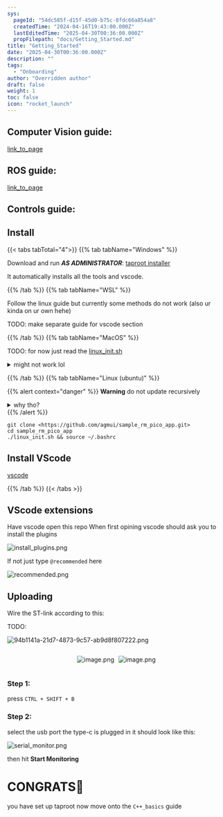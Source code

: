 ```yaml
---
sys:
  pageId: "54dc585f-d15f-45d0-b75c-8fdc66a854a8"
  createdTime: "2024-04-16T19:43:00.000Z"
  lastEditedTime: "2025-04-30T00:36:00.000Z"
  propFilepath: "docs/Getting_Started.md"
title: "Getting_Started"
date: "2025-04-30T00:36:00.000Z"
description: ""
tags:
  - "Onboarding"
author: "Overridden author"
draft: false
weight: 1
toc: false
icon: "rocket_launch"
---
```


## Computer Vision guide:

[link_to_page](86d45bc0-388b-4d26-8848-44f255f73d0e)

## ROS guide:

[link_to_page](3c76c1de-ec8f-46d6-8b0a-294005edc2d5)

## Controls guide:

## Install

{{< tabs tabTotal="4">}}
{{% tab tabName="Windows" %}}

Download and run _**AS ADMINISTRATOR**_: [taproot installer](https://github.com/Thornbots/TeachingFreshies/releases/tag/1.0)

It automatically installs all the tools and vscode.

{{% /tab %}}
{{% tab tabName="WSL" %}}

Follow the linux guide but currently some methods do not work (also ur kinda on ur own hehe)

TODO: make separate guide for vscode section

{{% /tab %}}
{{% tab tabName="MacOS" %}}

TODO: for now just read the [linux_init.sh](https://github.com/agmui/sample_rm_pico_app/blob/main/linux_init.sh)

<details>
<summary>might not work lol</summary>

`brew install libusb pkg-config`

Next install: [vscode](https://code.visualstudio.com/Download)

</details>

{{% /tab %}}
{{% tab tabName="Linux (ubuntu)" %}}

{{% alert context="danger" %}}
**Warning** do not update recursively
<details>
<summary>why tho?</summary>
There are some submodules that may go on for a while (like tinyusb) and I highly
recommend you don't need to get them.
If you want to see what submodules I update just look in `linux_init.sh`
</details>
{{% /alert %}}

```shell
git clone <https://github.com/agmui/sample_rm_pico_app.git>
cd sample_rm_pico_app
./linux_init.sh && source ~/.bashrc
```

## Install VScode

[vscode](https://code.visualstudio.com/Download)

{{% /tab %}}
{{< /tabs >}}

## VScode extensions

Have vscode open this repo
When first opining vscode should ask you to install the plugins

![install_plugins.png](https://prod-files-secure.s3.us-west-2.amazonaws.com/d518164a-d88e-44d1-a4ee-3adb3bd8bce0/89bd30f0-1825-4e77-867b-0a41ce370880/install_plugins.png?X-Amz-Algorithm=AWS4-HMAC-SHA256&X-Amz-Content-Sha256=UNSIGNED-PAYLOAD&X-Amz-Credential=ASIAZI2LB466TZDRFTOE%2F20250814%2Fus-west-2%2Fs3%2Faws4_request&X-Amz-Date=20250814T181238Z&X-Amz-Expires=3600&X-Amz-Security-Token=IQoJb3JpZ2luX2VjEAIaCXVzLXdlc3QtMiJHMEUCIQCP2tWnOTikY%2BEhZBONlacz313wQE29Ii%2F6XzArmT3qygIgDRsxUxt%2FCSfdGhSh7Mm5uBd62T%2Fki8cb%2BDCRuQMeC1kq%2FwMISxAAGgw2Mzc0MjMxODM4MDUiDIzaUDs8zk9MjV6qZSrcA4RmDsysGCtkwFp8%2FHV8RvD4Q7Nf7A6J6GDYIckh4FKK0w3O52WVA0k4ckv%2BjoGY68JVW6ANQkk8IKBUadymhQTnNNqqqgrN%2BiHimBsypRIK3O%2BFr3x987iledW8SOT09IBD%2BrQogySskEx1EPXLbGnYIJNSx%2BhNeNYAPTIFs%2FPQrm8vpU5lkqrYZhvqodKq6fKuVq17KfJ9puC1AvKzR1lnLGTrdoG5tCt%2Fg6k3FiM6YubHJsj48Wd4eo3zftesNSR6PB7JGxNQQOTDVPwEdZyGsS6l4Ysz9FQIFDdyHNDxNIHo2Hzj%2BdP9Vq2Sn8Z33n4qfGBypwyvmPJ0qLmMTY1QYjLdkhNDKWIPVCBZQwcPezMbxKyj0UPELXh6grlQvbFC8dbNax4iVApFXcuk7e61Tnfz2LbOrRrIH8VE54z%2BMF0PjA7th0GAaotgXYl%2B3wftslKpzHC%2BHoUttO%2BcfMX9cNcYd7kHnjSX1oXmwKnGj4czwZktlJOBpvfs7bZMtALhGLpL70yopsPJ4Y%2Fdn78ww7ZW%2Be8uhOIbZHEMqM%2B%2FA6WcsTrNq2RzsWHNjKRRMRUwnP%2FmjUloxplI1hsZE6EXXzB3M7bKM9JmHstoFg2bVno0mX5B2gerEvvCMIbD%2BMQGOqUBujq2srzValuKlluIUSHuzaB3NmAbVQM3rjeJtjY4ny5%2FZ%2FsNomtWGQfjRS0t7rP8RZx94KrY5JGPcyqSrK%2BallzIBHvpv%2FehsA0lU8a6%2B9MvmkrToeEPtnWtZL%2FT3UQtd2XbxZxHKVF89ibaSJWokOabJIgvZTETJbwQ0jGZAuDZAhSDoSJykQktZhZW6L76lbRbtIX22pxfBOKtZGijI6sJS4xq&X-Amz-Signature=332c55b233c989de0f9cb537d0805c8bfde7b0f359405b3f5735c8772aacc206&X-Amz-SignedHeaders=host&x-amz-checksum-mode=ENABLED&x-id=GetObject)

If not just type `@recommended` here  

![recommended.png](https://prod-files-secure.s3.us-west-2.amazonaws.com/d518164a-d88e-44d1-a4ee-3adb3bd8bce0/61e661e9-5d85-4dfc-be0d-8d2097a5e793/recommended.png?X-Amz-Algorithm=AWS4-HMAC-SHA256&X-Amz-Content-Sha256=UNSIGNED-PAYLOAD&X-Amz-Credential=ASIAZI2LB466TZDRFTOE%2F20250814%2Fus-west-2%2Fs3%2Faws4_request&X-Amz-Date=20250814T181238Z&X-Amz-Expires=3600&X-Amz-Security-Token=IQoJb3JpZ2luX2VjEAIaCXVzLXdlc3QtMiJHMEUCIQCP2tWnOTikY%2BEhZBONlacz313wQE29Ii%2F6XzArmT3qygIgDRsxUxt%2FCSfdGhSh7Mm5uBd62T%2Fki8cb%2BDCRuQMeC1kq%2FwMISxAAGgw2Mzc0MjMxODM4MDUiDIzaUDs8zk9MjV6qZSrcA4RmDsysGCtkwFp8%2FHV8RvD4Q7Nf7A6J6GDYIckh4FKK0w3O52WVA0k4ckv%2BjoGY68JVW6ANQkk8IKBUadymhQTnNNqqqgrN%2BiHimBsypRIK3O%2BFr3x987iledW8SOT09IBD%2BrQogySskEx1EPXLbGnYIJNSx%2BhNeNYAPTIFs%2FPQrm8vpU5lkqrYZhvqodKq6fKuVq17KfJ9puC1AvKzR1lnLGTrdoG5tCt%2Fg6k3FiM6YubHJsj48Wd4eo3zftesNSR6PB7JGxNQQOTDVPwEdZyGsS6l4Ysz9FQIFDdyHNDxNIHo2Hzj%2BdP9Vq2Sn8Z33n4qfGBypwyvmPJ0qLmMTY1QYjLdkhNDKWIPVCBZQwcPezMbxKyj0UPELXh6grlQvbFC8dbNax4iVApFXcuk7e61Tnfz2LbOrRrIH8VE54z%2BMF0PjA7th0GAaotgXYl%2B3wftslKpzHC%2BHoUttO%2BcfMX9cNcYd7kHnjSX1oXmwKnGj4czwZktlJOBpvfs7bZMtALhGLpL70yopsPJ4Y%2Fdn78ww7ZW%2Be8uhOIbZHEMqM%2B%2FA6WcsTrNq2RzsWHNjKRRMRUwnP%2FmjUloxplI1hsZE6EXXzB3M7bKM9JmHstoFg2bVno0mX5B2gerEvvCMIbD%2BMQGOqUBujq2srzValuKlluIUSHuzaB3NmAbVQM3rjeJtjY4ny5%2FZ%2FsNomtWGQfjRS0t7rP8RZx94KrY5JGPcyqSrK%2BallzIBHvpv%2FehsA0lU8a6%2B9MvmkrToeEPtnWtZL%2FT3UQtd2XbxZxHKVF89ibaSJWokOabJIgvZTETJbwQ0jGZAuDZAhSDoSJykQktZhZW6L76lbRbtIX22pxfBOKtZGijI6sJS4xq&X-Amz-Signature=728f8b2b30dde2cab914a49003411507040e65c7f62000ddd7e77276b926654c&X-Amz-SignedHeaders=host&x-amz-checksum-mode=ENABLED&x-id=GetObject)

## Uploading

Wire the ST-link according to this:

TODO:

![94b1141a-21d7-4873-9c57-ab9d8f807222.png](https://prod-files-secure.s3.us-west-2.amazonaws.com/d518164a-d88e-44d1-a4ee-3adb3bd8bce0/e5fad17d-ab82-4300-9f4c-505ab4b1202c/94b1141a-21d7-4873-9c57-ab9d8f807222.png?X-Amz-Algorithm=AWS4-HMAC-SHA256&X-Amz-Content-Sha256=UNSIGNED-PAYLOAD&X-Amz-Credential=ASIAZI2LB466TZDRFTOE%2F20250814%2Fus-west-2%2Fs3%2Faws4_request&X-Amz-Date=20250814T181238Z&X-Amz-Expires=3600&X-Amz-Security-Token=IQoJb3JpZ2luX2VjEAIaCXVzLXdlc3QtMiJHMEUCIQCP2tWnOTikY%2BEhZBONlacz313wQE29Ii%2F6XzArmT3qygIgDRsxUxt%2FCSfdGhSh7Mm5uBd62T%2Fki8cb%2BDCRuQMeC1kq%2FwMISxAAGgw2Mzc0MjMxODM4MDUiDIzaUDs8zk9MjV6qZSrcA4RmDsysGCtkwFp8%2FHV8RvD4Q7Nf7A6J6GDYIckh4FKK0w3O52WVA0k4ckv%2BjoGY68JVW6ANQkk8IKBUadymhQTnNNqqqgrN%2BiHimBsypRIK3O%2BFr3x987iledW8SOT09IBD%2BrQogySskEx1EPXLbGnYIJNSx%2BhNeNYAPTIFs%2FPQrm8vpU5lkqrYZhvqodKq6fKuVq17KfJ9puC1AvKzR1lnLGTrdoG5tCt%2Fg6k3FiM6YubHJsj48Wd4eo3zftesNSR6PB7JGxNQQOTDVPwEdZyGsS6l4Ysz9FQIFDdyHNDxNIHo2Hzj%2BdP9Vq2Sn8Z33n4qfGBypwyvmPJ0qLmMTY1QYjLdkhNDKWIPVCBZQwcPezMbxKyj0UPELXh6grlQvbFC8dbNax4iVApFXcuk7e61Tnfz2LbOrRrIH8VE54z%2BMF0PjA7th0GAaotgXYl%2B3wftslKpzHC%2BHoUttO%2BcfMX9cNcYd7kHnjSX1oXmwKnGj4czwZktlJOBpvfs7bZMtALhGLpL70yopsPJ4Y%2Fdn78ww7ZW%2Be8uhOIbZHEMqM%2B%2FA6WcsTrNq2RzsWHNjKRRMRUwnP%2FmjUloxplI1hsZE6EXXzB3M7bKM9JmHstoFg2bVno0mX5B2gerEvvCMIbD%2BMQGOqUBujq2srzValuKlluIUSHuzaB3NmAbVQM3rjeJtjY4ny5%2FZ%2FsNomtWGQfjRS0t7rP8RZx94KrY5JGPcyqSrK%2BallzIBHvpv%2FehsA0lU8a6%2B9MvmkrToeEPtnWtZL%2FT3UQtd2XbxZxHKVF89ibaSJWokOabJIgvZTETJbwQ0jGZAuDZAhSDoSJykQktZhZW6L76lbRbtIX22pxfBOKtZGijI6sJS4xq&X-Amz-Signature=75e891c2310186a9ca8c81297ee8faf458c6cd088d81540bf2b0f5359e947320&X-Amz-SignedHeaders=host&x-amz-checksum-mode=ENABLED&x-id=GetObject)

<div style="display: flex;flex-direction: row; column-gap:10px; max-width: 630px;justify-content: center;">
<div>

![image.png](https://prod-files-secure.s3.us-west-2.amazonaws.com/d518164a-d88e-44d1-a4ee-3adb3bd8bce0/210ecb78-1116-4d7b-b9b7-2292f66fa2c2/image.png?X-Amz-Algorithm=AWS4-HMAC-SHA256&X-Amz-Content-Sha256=UNSIGNED-PAYLOAD&X-Amz-Credential=ASIAZI2LB4667E6E4PJ5%2F20250814%2Fus-west-2%2Fs3%2Faws4_request&X-Amz-Date=20250814T181240Z&X-Amz-Expires=3600&X-Amz-Security-Token=IQoJb3JpZ2luX2VjEAIaCXVzLXdlc3QtMiJIMEYCIQCyWCKHWotoN4pAvuufbw0R6mn3YZw1va%2Fm%2FwjtpL3l%2FQIhAJwbG7EmCLOILgnPv1WlXUeB6DZH4hcMWuflbNxCY3pjKv8DCEsQABoMNjM3NDIzMTgzODA1IgxujjOJ%2BAw%2FGKOCb6cq3APk9B6g9IGjMer2oZu%2BhkELbRUrLmGe%2FUqdTvdmkl9V2GybdzoEoT8qX%2Bxu1boU0GWPpxSHzsDDWPSCGIVBFgaINVLJb9Te4vaZyN6KMrmxghc%2FkFgEUFtkaVv9yY8dUrqqKKiUloZcuVulKBLXgb1wbHZkb51X1uiparci4m%2F1in33ZkHzI2Oax4cJb9YlKMJv43vZnUPpA9Szzu1QNPB9qdzAF3yScKbifq8BLNflSMu3YyMmbivTQO5QVJEb9q7Gbcklme0O3ncIiC%2BeWQapE0QCUSUCM7L6NL%2F17y%2BFG2rGGDsvYMDungqjZnKuAq6L3BUewoorz5c21XNbjSAl02aFhHUOjENtHdowuPN6fTY3EmE0VM8A%2FRgfMzukS8%2FKp5wGWLjuMHWhV0OS%2B%2FOn%2Bp%2FbTekR9jLbFqv3ovTJgDFeOpgChVtCnKUsBVcAavy86wPvG7K4o%2FhvDmr%2BaBW%2FSoJvw86T52S9x5Wmz%2FvFsC6dwNeEO89Qdb9i6R2%2FazCB%2FBEQdxR8JCxo0uakWVLQ%2FG3r0aD%2F96FMMXv2wfr%2F4D9PR0%2B%2B5J5aj48AaZ%2FfZdOR6bDE9QuH6bvD%2BAQo3yLa%2FVGgIuftRuQNn44M5lHR%2BtlLogUPbo8QbpehTTCCw%2FjEBjqkATG2mLte1IIryhKTz8f0n5JrLPAyZXhH4v3JmZHZTk5N6IvpApF767LAJYy7n0DnMy3MKE94fllFWNwO6IrX%2FVr0Paz3iGbcmcQTFfooO3ihpdIyLytKeu9ip1pZvrUWRrcYAhq3SeX8%2BMFHXS2J900NNE0UNhboF5mzgizLFqxk7QJ2zUcjkhiBYYGw%2BOpY%2Bo%2FdecbGwozR4ufpcFzD9R9SIcVW&X-Amz-Signature=2bd76177ab426b141e3f6aa787695f52f7f4960a44d652f253508cdc8374b554&X-Amz-SignedHeaders=host&x-amz-checksum-mode=ENABLED&x-id=GetObject)

</div>
<div>

![image.png](https://prod-files-secure.s3.us-west-2.amazonaws.com/d518164a-d88e-44d1-a4ee-3adb3bd8bce0/33a0fd0f-8ca6-4a86-8e09-26e95ded1fff/image.png?X-Amz-Algorithm=AWS4-HMAC-SHA256&X-Amz-Content-Sha256=UNSIGNED-PAYLOAD&X-Amz-Credential=ASIAZI2LB466VTCF5NGC%2F20250814%2Fus-west-2%2Fs3%2Faws4_request&X-Amz-Date=20250814T181240Z&X-Amz-Expires=3600&X-Amz-Security-Token=IQoJb3JpZ2luX2VjEAIaCXVzLXdlc3QtMiJHMEUCIQDa0zgUDt1sF3W4Wh7evOQHNeAjoLMUZzl%2Bm2AH%2F1%2Bc1AIgC7yXo3NTKZ5mG6DXw3UPQRzaQTah98wwUIV2%2FJA1Q5wq%2FwMISxAAGgw2Mzc0MjMxODM4MDUiDEmV3Nuh0tb3MJ%2FPIircA57uwfXKsn2lR4OAIPJxG1UpIm1Ut3WGPZg9WdGUGwE7HqPr5rd%2FJRAMNqct9%2FX%2FsWoFXbs%2BispqTvBq6OVtcGgP0P8LJLDfs19C9VRaw7DIrMRqavlFaqL%2Bgs7MT2eMTBI2lE%2FmcIEKRuC%2FTJgdEMlCe2Q4X39zlzsLiwGGBOKt5NiuVWZlR0hWH7Sj3nybZyA1bbI0DbdIGX3bfaGS%2Fmak32yGIi7KKnLEZ%2Fq9Yx9A9TlL0s%2BU1J09yFsZYLn5Vqxz%2B%2FVkUosjkk9QRdQEcihhK%2BCGTXwZB%2F9V%2BBrn%2FVs6CfyFcVxNMFYLRhicUo4Cu8nFHhGEHrN%2ByKSYvK%2B4X4PgYFCrQPQhsQZV2f9XI9hVI47Cd4TE%2Flcf8VhROoKV6IWoP2pDe4qpVXm%2FqeTsKmrJ%2FuSAzrFZY%2FyqOc3z0F7ws%2Bc%2BdRjUaEE902EQmlTo9kZHfsof6dd2DSJkkUOvXiK8s7mgx3bvt5YYp79tcgxD1BesZ%2BxQaONYRml08HdpxdbMla7u%2FU5sGVLHg7Ap54%2BJkhEAIESgtDVp95eJUZQRt5qAZ3%2FpRurzn3sxTh4o%2BLEmm2QZGECH1GEsVNNAP%2Bjq%2B3NBrXRkc6uPySc4GRINCj0AgXyK2rgfgHa%2BMJLC%2BMQGOqUBPt%2FdegimCqRqiJp%2FIz9eq0N5la0VYTLdQZnYN%2BmYy%2BnklYRFkmRB23bTyhzVJnOYnUzDKfFWCAG2%2Fg%2FvGgdnuw7uEpiecDvefud231QsouK5vSCndu4YQrT8JPjlPzbf4NFVGVtGwxzeBMA1gjcqkmIf30TTeEni%2F6bSa6rwEfCH5wA790uMl3ay%2Blk32ZAzyYaSzvvpxDtBiAM82v74tl6WEYc7&X-Amz-Signature=4e920a4a89d6699ffbb249afcca5e51c15fcd450a8757d5e7930a97dd4c0c257&X-Amz-SignedHeaders=host&x-amz-checksum-mode=ENABLED&x-id=GetObject)

</div>
</div>

### Step 1:

press `CTRL + SHIFT + B`

### Step 2:

select the usb port the type-c is plugged in it should look like this:

![serial_monitor.png](https://prod-files-secure.s3.us-west-2.amazonaws.com/d518164a-d88e-44d1-a4ee-3adb3bd8bce0/f03f4774-05d4-4393-b6a0-d5efb6d315ab/serial_monitor.png?X-Amz-Algorithm=AWS4-HMAC-SHA256&X-Amz-Content-Sha256=UNSIGNED-PAYLOAD&X-Amz-Credential=ASIAZI2LB466TZDRFTOE%2F20250814%2Fus-west-2%2Fs3%2Faws4_request&X-Amz-Date=20250814T181238Z&X-Amz-Expires=3600&X-Amz-Security-Token=IQoJb3JpZ2luX2VjEAIaCXVzLXdlc3QtMiJHMEUCIQCP2tWnOTikY%2BEhZBONlacz313wQE29Ii%2F6XzArmT3qygIgDRsxUxt%2FCSfdGhSh7Mm5uBd62T%2Fki8cb%2BDCRuQMeC1kq%2FwMISxAAGgw2Mzc0MjMxODM4MDUiDIzaUDs8zk9MjV6qZSrcA4RmDsysGCtkwFp8%2FHV8RvD4Q7Nf7A6J6GDYIckh4FKK0w3O52WVA0k4ckv%2BjoGY68JVW6ANQkk8IKBUadymhQTnNNqqqgrN%2BiHimBsypRIK3O%2BFr3x987iledW8SOT09IBD%2BrQogySskEx1EPXLbGnYIJNSx%2BhNeNYAPTIFs%2FPQrm8vpU5lkqrYZhvqodKq6fKuVq17KfJ9puC1AvKzR1lnLGTrdoG5tCt%2Fg6k3FiM6YubHJsj48Wd4eo3zftesNSR6PB7JGxNQQOTDVPwEdZyGsS6l4Ysz9FQIFDdyHNDxNIHo2Hzj%2BdP9Vq2Sn8Z33n4qfGBypwyvmPJ0qLmMTY1QYjLdkhNDKWIPVCBZQwcPezMbxKyj0UPELXh6grlQvbFC8dbNax4iVApFXcuk7e61Tnfz2LbOrRrIH8VE54z%2BMF0PjA7th0GAaotgXYl%2B3wftslKpzHC%2BHoUttO%2BcfMX9cNcYd7kHnjSX1oXmwKnGj4czwZktlJOBpvfs7bZMtALhGLpL70yopsPJ4Y%2Fdn78ww7ZW%2Be8uhOIbZHEMqM%2B%2FA6WcsTrNq2RzsWHNjKRRMRUwnP%2FmjUloxplI1hsZE6EXXzB3M7bKM9JmHstoFg2bVno0mX5B2gerEvvCMIbD%2BMQGOqUBujq2srzValuKlluIUSHuzaB3NmAbVQM3rjeJtjY4ny5%2FZ%2FsNomtWGQfjRS0t7rP8RZx94KrY5JGPcyqSrK%2BallzIBHvpv%2FehsA0lU8a6%2B9MvmkrToeEPtnWtZL%2FT3UQtd2XbxZxHKVF89ibaSJWokOabJIgvZTETJbwQ0jGZAuDZAhSDoSJykQktZhZW6L76lbRbtIX22pxfBOKtZGijI6sJS4xq&X-Amz-Signature=bdfe846aa9fad832ac7f635280c736672b8422b4d013a37783d8363dedf55372&X-Amz-SignedHeaders=host&x-amz-checksum-mode=ENABLED&x-id=GetObject)

then hit **Start Monitoring**

# CONGRATS🎉

you have set up taproot now move onto the `C++_basics` guide
